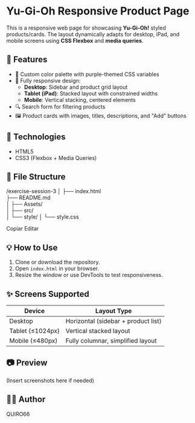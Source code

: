 # Yu-Gi-Oh Responsive Product Page

This is a responsive web page for showcasing **Yu-Gi-Oh!** styled products/cards. The layout dynamically adapts for desktop, iPad, and mobile screens using **CSS Flexbox** and **media queries**.

## 🚀 Features

- 🎨 Custom color palette with purple-themed CSS variables
- 📱 Fully responsive design:
  - **Desktop**: Sidebar and product grid layout
  - **Tablet (iPad)**: Stacked layout with constrained widths
  - **Mobile**: Vertical stacking, centered elements
- 🔍 Search form for filtering products
- 🖼 Product cards with images, titles, descriptions, and "Add" buttons

## 🧱 Technologies

- HTML5
- CSS3 (Flexbox + Media Queries)

## 📁 File Structure

/exercise-session-3
│
├── index.html                
├── README.md                 
│
├── Assets/                   
│   ├── src/                  
│   └── style/
│       └── style.css  


Copiar
Editar

## 💡 How to Use

1. Clone or download the repository.
2. Open `index.html` in your browser.
3. Resize the window or use DevTools to test responsiveness.

## ✨ Screens Supported

| Device         | Layout Type         |
|----------------|---------------------|
| Desktop        | Horizontal (sidebar + product list) |
| Tablet (≤1024px) | Vertical stacked layout |
| Mobile (≤480px) | Fully columnar, simplified layout |

## 📷 Preview

(Insert screenshots here if needed)

## 🧑‍💻 Author

QUIRO66
